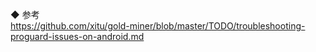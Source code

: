 ◆ 参考  
https://github.com/xitu/gold-miner/blob/master/TODO/troubleshooting-proguard-issues-on-android.md  

